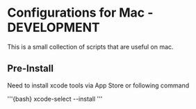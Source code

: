 # Configurations for Mac - DEVELOPMENT

This is a small collection of scripts that are useful on mac.

## Pre-Install

Need to install xcode tools via App Store or following command

'''{bash}
xcode-select --install
'''

